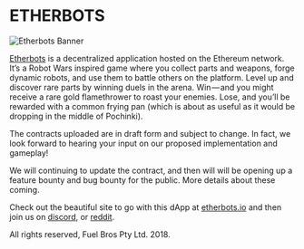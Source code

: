 # ETHERBOTS

![Etherbots Banner](https://cdn-images-1.medium.com/max/2000/1*ivh0196XMX4EYoPuGMOMZg.jpeg)

[Etherbots](https://etherbots.io) is a decentralized application hosted on the Ethereum network. It’s a Robot Wars inspired game where you collect parts and weapons, forge dynamic robots, and use them to battle others on the platform. Level up and discover rare parts by winning duels in the arena. Win — and you might receive a rare gold flamethrower to roast your enemies. Lose, and you’ll be rewarded with a common frying pan (which is about as useful as it would be dropping in the middle of Pochinki).

The contracts uploaded are in draft form and subject to change. In fact, we look forward to hearing your input on our proposed implementation and gameplay!

We will continuing to update the contract, and then will will be opening up a feature bounty and bug bounty for the public. More details about these coming.

Check out the beautiful site to go with this dApp at [etherbots.io](https://etherbots.io) and then join us on [discord](https://discord.gg/jbuYx9w), or [reddit](reddit.com/r/etherbots).

All rights reserved, Fuel Bros Pty Ltd. 2018.
